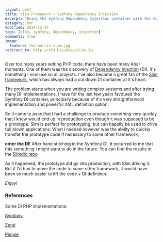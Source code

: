 ```yaml
---
layout: post
title: Slim Framework + Symfony Dependency Injection
excerpt: "Using the Symfony Dependency Injection container with the Slim Framework"
category: PHP
modified: 2014-12-14
tags: [slim, symfony, dependency, injection]
comments: true
image:
  feature: the-matrix-slim.jpg
redirect_to: http://zf4.biz/blog/slim-dic
---
```


Over too many years writing PHP code, there have been many Aha! moments. One of
them was the discovery of [Dependency Injection](http://en.wikipedia.org/wiki/Dependency_injection) (DI).
It's something I now use on all projects.  I've also become a great fan 
of the [Slim framework](http://www.slimframework.com/), which has always had a
cut down DI container at it's heart.


The problem starts when you are writing complex systems and after trying many
DI implementations, I have for the last few years favoured the Symfony DI container,
principally because of it's very straightforward implementation and powerful XML
definition option.


So it came to pass that I had a challenge to produce something very quickly that
I knew would end up in production even though it was supposed to be a prototype.
Slim is perfect for prototyping, but can happily be used to drive full blown
applications.  What I needed however was the ability to quickly transfer the
prototype code if necessary to some other framework; 

**enter the DI!**  After hand stitching in the Symfony DI, it occurred to me 
that this something I might want to do in the future.  You can find the results 
in the [Slimdic repo](https://github.com/the-matrix/Slim-Dic-Example)

As it happened, the prototype did go into production, with Slim driving it. But
if I'd had to move the code to some other framework, it would have been so much
easier to lift the code + DI definition.

*Enjoy!*


### References

Some DI PHP implementations:

[Symfony](http://symfony.com/doc/current/components/dependency_injection/introduction.html)

[Zend](http://framework.zend.com/manual/2.1/en/tutorials/quickstart.di.html)

[Pimple](http://pimple.sensiolabs.org/)